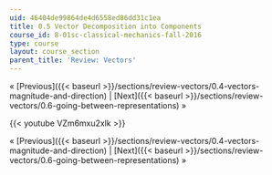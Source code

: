 ```yaml
---
uid: 46404de99864de4d6558ed86dd31c1ea
title: 0.5 Vector Decomposition into Components
course_id: 8-01sc-classical-mechanics-fall-2016
type: course
layout: course_section
parent_title: 'Review: Vectors'
---
```


« [Previous]({{< baseurl >}}/sections/review-vectors/0.4-vectors-magnitude-and-direction) | [Next]({{< baseurl >}}/sections/review-vectors/0.6-going-between-representations) »

{{< youtube VZm6mxu2xlk >}}

« [Previous]({{< baseurl >}}/sections/review-vectors/0.4-vectors-magnitude-and-direction) | [Next]({{< baseurl >}}/sections/review-vectors/0.6-going-between-representations) »
